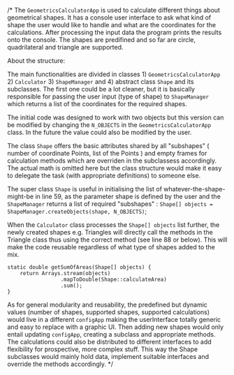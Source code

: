 /*
The `GeometricsCalculatorApp` is used to calculate different things about geometrical shapes. 
It has a console user interface to ask what kind of shape the user would like to handle 
and what are the coordinates for the calculations. After processing the input data the program 
prints the results onto the console. The shapes are predifined and so far are 
circle, quadrilateral and triangle are supported.

About the structure: 

The main functionalities are divided in classes 1) `GeometricsCalculatorApp` 2) `Calculator` 
3) `ShapeManager` and 4) abstract class `Shape` and its subclasses. The first one could be a lot cleaner, 
but it is basically responsible for passing the user input (type of shape) to `ShapeManager` which 
returns a list of the coordinates for the required shapes. 

The initial code was designed to work with two objects but this version can be modified by 
changing the `N_OBJECTS` in the `GeometricsCalculatorApp` class. In the future the value could also be modified by the user. 

The class `Shape` offers the basic attributes shared by all "subshapes" ( number of coordinate Points, list of the Points )
and empty frames for calculation methods which are overriden in the subclassess accordingly. The actual math is omitted
here but the class structure would make it easy to delegate the task (with appropriate definitions) to someone else.

The super class `Shape` is useful in initialising the list of whatever-the-shape-might-be in line 59, as the parameter shape 
is defined by the user and the `ShapeManager` returns a list of required "subshapes" : 
`Shape[] objects = ShapeManager.createObjects(shape, N_OBJECTS)`;

When the `Calculator` class processes the `Shape[] objects` list further, the newly created shapes e.g. Triangles will directly 
call the methods in the Triangle class thus using the correct method (see line 88 or below). This will make the code reusable regardless of what type of shapes added to the mix.
```
static double getSumOfAreas(Shape[] objects) {
    return Arrays.stream(objects)          
                 .mapToDouble(Shape::calculateArea) 
                 .sum();                   
}

```
As for general modularity and reusability, the predefined but dynamic values (number of shapes, supported shapes, supported calculations) would live in a different `configApp` making the userInterface totally generic and easy to replace with a graphic UI. 
Then adding new shapes would only entail updating `configApp`, creating a subclass and appropriate methods. The calculations could also
be distributed to different interfaces to add flexibility for prospective, more complex stuff. This way the Shape subclasses would mainly hold data, implement suitable interfaces and override the methods accordingly.
*/
